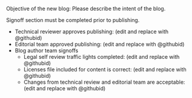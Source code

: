 Objective of the new blog:
Please describe the intent of the blog.

Signoff section must be completed prior to publishing.

* Technical reviewer approves publishing: (edit and replace with @githubid)
* Editorial team approved publishing: (edit and replace with @githubid)
* Blog author team signoffs
  * Legal self review traffic lights completed: (edit and replace with @githubid)
  * Licenses file included for content is correct: (edit and replace with @githubid)
  * Changes from technical review and editorial team are acceptable: (edit and replace with @githubid)
